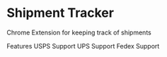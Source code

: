 # Shipment Tracker
Chrome Extension for keeping track of shipments

Features
USPS Support
UPS Support
Fedex Support


